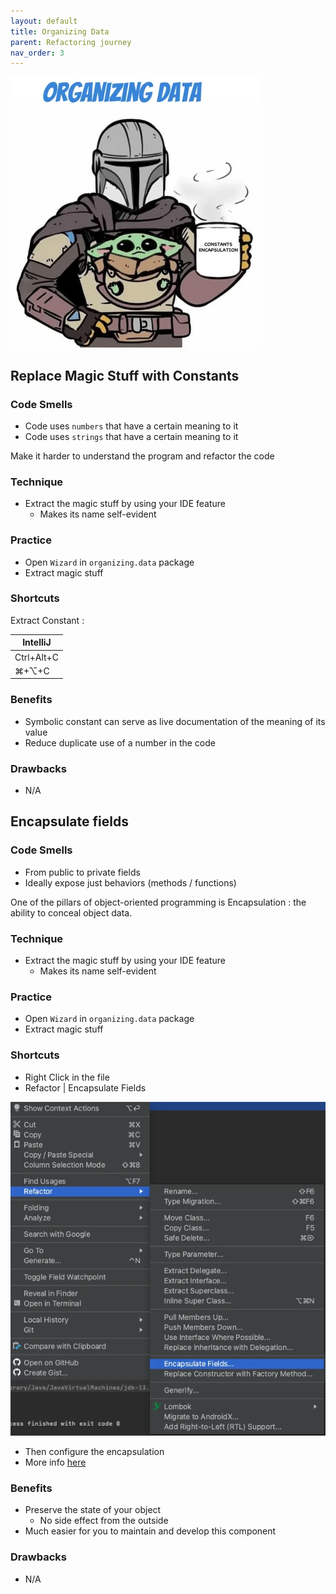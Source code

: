 ```yaml
---
layout: default
title: Organizing Data
parent: Refactoring journey
nav_order: 3
---
```


![refactoring-journey](../img/3-organizing-data.webp)

## Replace Magic Stuff with Constants
### Code Smells
* Code uses `numbers` that have a certain meaning to it
* Code uses `strings` that have a certain meaning to it

Make it harder to understand the program and refactor the code

### Technique
* Extract the magic stuff by using your IDE feature
  * Makes its name self-evident

### Practice
* Open `Wizard` in `organizing.data` package
* Extract magic stuff

### Shortcuts
Extract Constant :

| IntelliJ |
|---|
| Ctrl+Alt+C |
| ⌘+⌥+C |

### Benefits
* Symbolic constant can serve as live documentation of the meaning of its value
* Reduce duplicate use of a number in the code

### Drawbacks
* N/A

## Encapsulate fields
### Code Smells
* From public to private fields
* Ideally expose just behaviors (methods / functions)

One of the pillars of object-oriented programming is Encapsulation : the ability to conceal object data.

### Technique
* Extract the magic stuff by using your IDE feature
  * Makes its name self-evident

### Practice
* Open `Wizard` in `organizing.data` package
* Extract magic stuff

### Shortcuts
* Right Click in the file
* Refactor | Encapsulate Fields  

![extract class](../img/encapsulateFields.webp)
* Then configure the encapsulation
* More info [here](https://www.jetbrains.com/help/idea/encapsulate-fields.html)

### Benefits
* Preserve the state of your object
    * No side effect from the outside
* Much easier for you to maintain and develop this component

### Drawbacks
* N/A